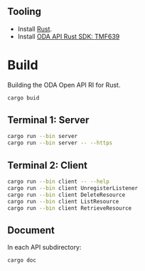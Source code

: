 ## Tooling
* Install [Rust](https://www.rust-lang.org/tools/install).
* Install [ODA API Rust SDK: TMF639](https://github.com/oda-components/oda-api-sdk-rust#tmf639)

# Build
Building the ODA Open API RI for Rust.
```bash
cargo buid
```

## Terminal 1: Server
```bash
cargo run --bin server
cargo run --bin server -- --https
```

## Terminal 2: Client
```bash
cargo run --bin client -- --help
cargo run --bin client UnregisterListener
cargo run --bin client DeleteResource
cargo run --bin client ListResource
cargo run --bin client RetrieveResource
```

## Document
In each API subdirectory:
```bash
cargo doc
```

